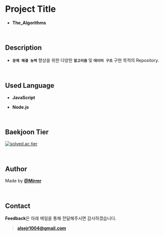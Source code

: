 # Project Title

- **The_Algorithms**


<br />

## Description

- **`문제 해결 능력`**  향상을 위한 다양한 **`알고리즘`** 및 **`데이터 구조`** 구현 목적의 Repository.

<br />


## Used Language

- **JavaScript**

- **Node.js**

<br />


## Baekjoon Tier

[![solved.ac tier](http://mazassumnida.wtf/api/v2/generate_badge?boj=alsejr1004)](https://solved.ac/alsejr1004)


<br />


## Author

Made by [**@Mirrer**](https://www.instagram.com/mirrerlike_/)


<br />


## Contact

**Feedback**은 아래 메일을 통해 전달해주시면 감사하겠습니다.

> [**alsejr1004@gmail.com**](mailto:alsejr1004@gmail.com)


<br />
